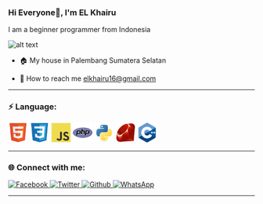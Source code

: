 ### Hi Everyone👋, I'm EL Khairu

I am a beginner programmer from Indonesia

<img src="https://i.pinimg.com/originals/17/f0/42/17f04210c08d58be9aee99d6d8fcf222.gif" alt="alt text" width="400" />

- 🏠 My house in Palembang Sumatera Selatan  

- 📧 How to reach me [elkhairu16@gmail.com](mailto:elkhairu16@gmail.com)

---

### ⚡ Language:
<p>
  <img src="https://raw.githubusercontent.com/devicons/devicon/master/icons/html5/html5-original.svg" alt="HTML5" width="40" height="40" />
  <img src="https://raw.githubusercontent.com/devicons/devicon/master/icons/css3/css3-original.svg" alt="CSS3" width="40" height="40" />
  <img src="https://raw.githubusercontent.com/devicons/devicon/master/icons/javascript/javascript-original.svg" alt="JavaScript" width="40" height="40" />
  <img src="https://raw.githubusercontent.com/devicons/devicon/master/icons/php/php-original.svg" alt="PHP" width="40" height="40" />
  <img src="https://raw.githubusercontent.com/devicons/devicon/master/icons/python/python-original.svg" alt="Python" width="40" height="40" />
  <img src="https://raw.githubusercontent.com/devicons/devicon/master/icons/ruby/ruby-original.svg" alt="Ruby" width="40" height="40" />
  <img src="https://raw.githubusercontent.com/devicons/devicon/master/icons/cplusplus/cplusplus-original.svg" alt="C++" width="40" height="40" />
</p>

---

### 🌐 Connect with me:
<p>
  <a href="https://facebook.com/elkhairu16" target="_blank">
    <img src="https://upload.wikimedia.org/wikipedia/commons/5/51/Facebook_f_logo_%282019%29.svg" alt="Facebook" width="40" height="40" />
  </a>
  <a href="https://twitter.com/elkhairuid" target="_blank">
    <img src="https://upload.wikimedia.org/wikipedia/commons/9/95/Twitter_new_X_logo.png?20230802142353" alt="Twitter" width="40" height="40" />
  </a>
  <a href="https://github.com/ellkhairu" target="_blank">
    <img src="https://upload.wikimedia.org/wikipedia/commons/9/91/Octicons-mark-github.svg" alt="Github" width="40" height="40" />
  </a>
  <a href="https://wa.me/6285609022976" target="_blank">
    <img src="https://upload.wikimedia.org/wikipedia/commons/thumb/6/6b/WhatsApp.svg/1024px-WhatsApp.svg.png?20220228223904" alt="WhatsApp" width="40" height="40" />
  </a>
</p>

---
